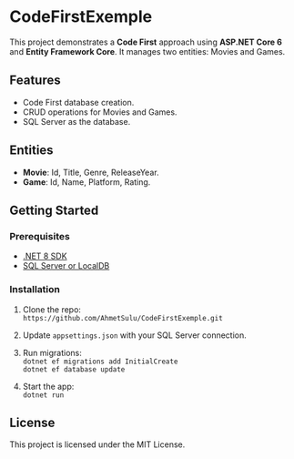 # CodeFirstExemple

This project demonstrates a **Code First** approach using **ASP.NET Core 6** and **Entity Framework Core**. It manages two entities: Movies and Games.

## Features
- Code First database creation.
- CRUD operations for Movies and Games.
- SQL Server as the database.

## Entities
- **Movie**: Id, Title, Genre, ReleaseYear.
- **Game**: Id, Name, Platform, Rating.

## Getting Started

### Prerequisites
- [.NET 8 SDK](https://dotnet.microsoft.com/download/dotnet/8.0)
- [SQL Server or LocalDB](https://docs.microsoft.com/en-us/sql/database-engine/configure-windows/sql-server-2019-setup?view=sql-server-ver15)

### Installation
1. Clone the repo:  
   `https://github.com/AhmetSulu/CodeFirstExemple.git`

2. Update `appsettings.json` with your SQL Server connection.

3. Run migrations:  
   `dotnet ef migrations add InitialCreate`  
   `dotnet ef database update`

4. Start the app:  
   `dotnet run`

## License
This project is licensed under the MIT License.
